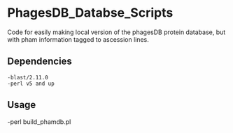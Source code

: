 # PhagesDB_Databse_Scripts
Code for easily making local version of the phagesDB protein database, but with pham information tagged to ascession lines.

## Dependencies

    -blast/2.11.0
    -perl v5 and up
    
## Usage  
  
  -perl build_phamdb.pl

